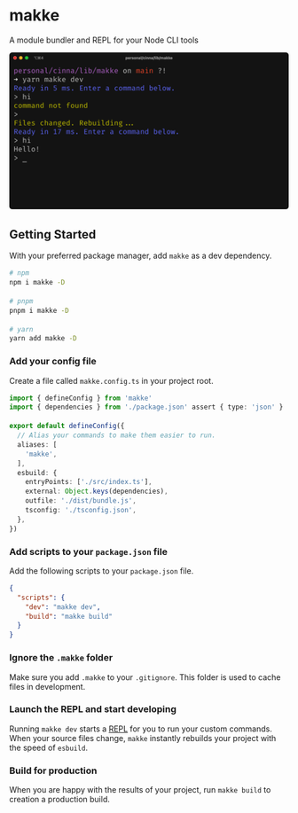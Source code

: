 # makke

A module bundler and REPL for your Node CLI tools

![`makke dev`](screenshot.png)

## Getting Started

With your preferred package manager, add `makke` as a dev dependency.

```sh
# npm
npm i makke -D

# pnpm
pnpm i makke -D

# yarn
yarn add makke -D
```

### Add your config file

Create a file called `makke.config.ts` in your project root.

```ts
import { defineConfig } from 'makke'
import { dependencies } from './package.json' assert { type: 'json' }

export default defineConfig({
  // Alias your commands to make them easier to run.
  aliases: [
    'makke',
  ],
  esbuild: {
    entryPoints: ['./src/index.ts'],
    external: Object.keys(dependencies),
    outfile: './dist/bundle.js',
    tsconfig: './tsconfig.json',
  },
})
```

### Add scripts to your `package.json` file

Add the following scripts to your `package.json` file.

```json
{
  "scripts": {
    "dev": "makke dev",
    "build": "makke build"
  }
}
```

### Ignore the `.makke` folder

Make sure you add `.makke` to your `.gitignore`. This folder is used to cache files in development.

### Launch the REPL and start developing

Running `makke dev` starts a [REPL](https://en.wikipedia.org/wiki/Read%E2%80%93eval%E2%80%93print_loop) for you to run your custom commands. When your source files change, `makke` instantly rebuilds your project with the speed of `esbuild`.

### Build for production

When you are happy with the results of your project, run `makke build` to creation a production build.
